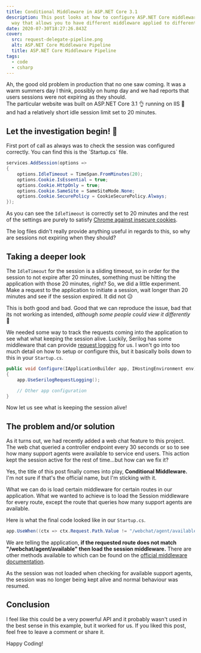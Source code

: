 ```yaml
---
title: Conditional Middleware in ASP.NET Core 3.1
description: This post looks at how to configure ASP.NET Core middleware in a
  way that allows you to have different middleware applied to different routes.
date: 2020-07-30T18:27:26.843Z
cover:
  src: request-delegate-pipeline.png
  alt: ASP.NET Core Middleware Pipeline
  title: ASP.NET Core Middleware Pipeline
tags:
  - code
  - csharp
---
```

Ah, the good old problem in production that no one saw coming. It was a warm summers day I think, possibly on hump day and we had reports that users sessions were not expiring as they should.\
The particular website was built on ASP.NET Core 3.1 👌 running on IIS  🤮 and had a relatively short idle session limit set to 20 minutes.

## Let the investigation begin! 🙌

First port of call as always was to check the session was configured correctly. You can find this is the \`Startup.cs\` file.

```csharp
services.AddSession(options =>
{
    options.IdleTimeout = TimeSpan.FromMinutes(20);
    options.Cookie.IsEssential = true;
    options.Cookie.HttpOnly = true;
    options.Cookie.SameSite = SameSiteMode.None;
    options.Cookie.SecurePolicy = CookieSecurePolicy.Always;
});
```

As you can see the `IdleTimeout` is correctly set to 20 minutes and the rest of the settings are purely to satisfy [Chrome against insecure cookies](https://www.chromestatus.com/feature/5633521622188032).

The log files didn't really provide anything useful in regards to this, so why are sessions not expiring when they should?

## Taking a deeper look

The `IdleTimeout` for the session is a sliding timeout, so in order for the session to not expire after 20 minutes, something must be hitting the application with those 20 minutes, right? So, we did a little experiment. Make a request to the application to initiate a session, wait longer than 20 minutes and see if the session expired. It did not 😥

This is both good and bad. Good that we can reproduce the issue, bad that its not working as intended, *although some people could view it differently* 👀

We needed some way to track the requests coming into the application to see what what keeping the session alive. Luckily, Serilog has some middleware that can provide [request logging](https://github.com/serilog/serilog-aspnetcore) for us. I won't go into too much detail  on how to setup or configure this, but it basically boils down to this in your `Startup.cs`.

```csharp
public void Configure(IApplicationBuilder app, IHostingEnvironment env)
{
    app.UseSerilogRequestLogging();

    // Other app configuration
}
```

Now let us see what is keeping the session alive!

## The problem and/or solution

As it turns out, we had recently added a web chat feature to this project. The web chat queried a controller endpoint every 30 seconds or so to see how many support agents were available to service end users. This action kept the session active for the rest of time...but how can we fix it?

Yes, the title of this post finally comes into play, **Conditional Middleware.** I'm not sure if that's the official name, but I'm sticking with it.

What we can do is load certain middleware for certain routes in our application. What we wanted to achieve is to load the Session middleware for every route, except the route that queries how many support agents are available.

Here is what the final code looked like in our `Startup.cs`.

```csharp
app.UseWhen((ctx => ctx.Request.Path.Value != "/webchat/agent/available"), ab => ab.UseSession());
```

We are telling the application, **if the requested route does not match "/webchat/agent/available" then load the session middleware.** There are other methods available to which can be found on the [official middleware documentation](https://docs.microsoft.com/en-us/aspnet/core/fundamentals/middleware/?view=aspnetcore-3.1#branch-the-middleware-pipeline).

As the session was not loaded when checking for available support agents, the session was no longer being kept alive and normal behaviour was resumed.

## Conclusion

I feel like this could be a very powerful API and it probably wasn't used in the best sense in this example, but it worked for us. If you liked this post, feel free to leave a comment or share it.

Happy Coding!